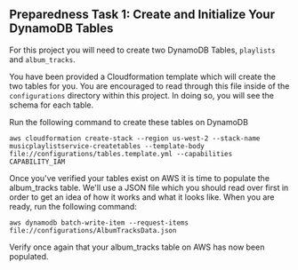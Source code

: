 ## Preparedness Task 1: Create and Initialize Your DynamoDB Tables

For this project you will need to create two DynamoDB Tables,
`playlists` and `album_tracks`.

You have been provided a Cloudformation template which will
create the two tables for you. You are encouraged to read
through this file inside of the `configurations` directory
within this project. In doing so, you will see the schema for
each table.

Run the following command to create these tables on DynamoDB
```
aws cloudformation create-stack --region us-west-2 --stack-name musicplaylistservice-createtables --template-body file://configurations/tables.template.yml --capabilities CAPABILITY_IAM
```

Once you've verified your tables exist on AWS it is time to 
populate the album_tracks table.
We'll use a JSON file which you should read over first in order
to get an idea of how it works and what it looks like.
When you are ready, run the following command:

```
aws dynamodb batch-write-item --request-items file://configurations/AlbumTracksData.json
```

Verify once again that your album_tracks table on AWS has now been
populated.